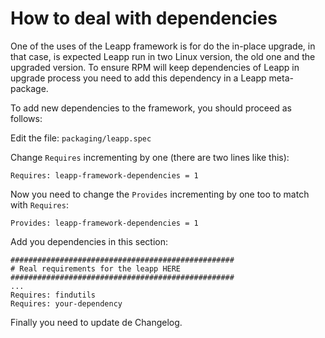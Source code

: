# How to deal with dependencies

One of the uses of the Leapp framework is for do the in-place upgrade, in that case, is expected Leapp run in two Linux version, the old one and the upgraded version. To ensure RPM will keep dependencies of Leapp in upgrade process you need to add this dependency in a Leapp meta-package.

To add new dependencies to the framework, you should proceed as follows:

Edit the file: `packaging/leapp.spec`

Change `Requires` incrementing by one (there are two lines like this):

`Requires: leapp-framework-dependencies = 1`

Now you need to change the `Provides` incrementing by one too to match with `Requires`:

`Provides: leapp-framework-dependencies = 1`

Add you dependencies in this section:

```
##################################################
# Real requirements for the leapp HERE
##################################################
...
Requires: findutils
Requires: your-dependency
```

Finally you need to update de Changelog.